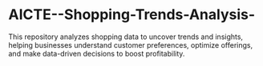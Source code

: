 # AICTE--Shopping-Trends-Analysis-
This repository analyzes shopping data to uncover trends and insights, helping businesses understand customer preferences, optimize offerings, and make data-driven decisions to boost profitability.

